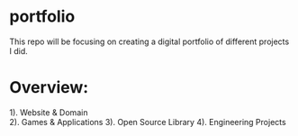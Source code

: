 # portfolio
This repo will be focusing on creating a digital portfolio of different projects I did. 
# Overview: 
1). Website & Domain \
2). Games & Applications
3). Open Source Library
4). Engineering Projects
